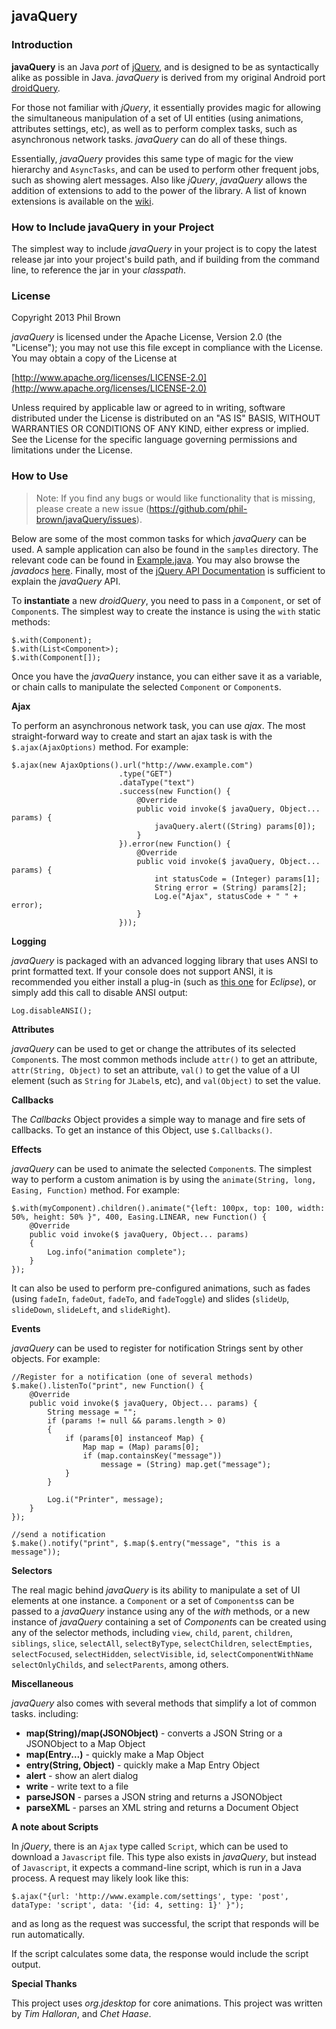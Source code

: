 ## javaQuery

### Introduction

__javaQuery__ is an Java *port* of [jQuery](https://github.com/jquery/jquery), and is designed to
be as syntactically alike as possible in Java. *javaQuery* is derived from my original Android port
[droidQuery](http://bit.ly/droidquery).

For those not familiar with *jQuery*, it essentially provides magic for allowing the simultaneous
manipulation of a set of UI entities (using animations, attributes settings, etc), as well as to
perform complex tasks, such as asynchronous network tasks. *javaQuery* can do all of these things.

Essentially, *javaQuery* provides this same type of magic for the view hierarchy and `AsyncTasks`, and
can be used to perform other frequent jobs, such as showing alert messages. Also like *jQuery*, 
*javaQuery* allows the addition of extensions to add to the power of the library. A list of known 
extensions is available on the [wiki](https://github.com/phil-brown/javaQuery/wiki/known-extensions).

### How to Include javaQuery in your Project

The simplest way to include *javaQuery* in your project is to copy the latest release jar
into your project's build path, and if building from the command line, to reference the jar
in your *classpath*.

### License

Copyright 2013 Phil Brown

*javaQuery* is licensed under the Apache License, Version 2.0 (the "License");
you may not use this file except in compliance with the License.
You may obtain a copy of the License at

  [http://www.apache.org/licenses/LICENSE-2.0](http://www.apache.org/licenses/LICENSE-2.0)

Unless required by applicable law or agreed to in writing, software
distributed under the License is distributed on an "AS IS" BASIS,
WITHOUT WARRANTIES OR CONDITIONS OF ANY KIND, either express or implied.
See the License for the specific language governing permissions and
limitations under the License.

### How to Use

> Note: If you find any bugs or would like functionality that is missing, please create a new issue (https://github.com/phil-brown/javaQuery/issues).

Below are some of the most common tasks for which *javaQuery* can be used.
A sample application can also be found in the `samples` directory. The relevant code can be found
in [Example.java](https://github.com/phil-brown/javaQuery/blob/master/samples/javaQueryTest/src/Example.java).
You may also browse the *javadocs* [here](http://phil-brown.github.io/javaQuery/doc/).
Finally, most of the [jQuery API Documentation](http://api.jquery.com) is sufficient to explain the *javaQuery* API.

To **instantiate** a new *droidQuery*, you need to pass in a `Component`, or set of `Component`s. The
simplest way to create the instance is using the `with` static methods:

    $.with(Component);
    $.with(List<Component>);
    $.with(Component[]);
    
Once you have the *javaQuery* instance, you can either save it as a variable, or chain calls to manipulate
the selected `Component` or `Component`s.

**Ajax**

To perform an asynchronous network task, you can use *ajax*. The most straight-forward way to create and
start an ajax task is with the `$.ajax(AjaxOptions)` method. For example:

    $.ajax(new AjaxOptions().url("http://www.example.com")
                            .type("GET")
                            .dataType("text")
                            .success(new Function() {
                                @Override
                                public void invoke($ javaQuery, Object... params) {
                                    javaQuery.alert((String) params[0]);
                                }
                            }).error(new Function() {
                                @Override
                                public void invoke($ javaQuery, Object... params) {
                                    int statusCode = (Integer) params[1];
                                    String error = (String) params[2];
                                    Log.e("Ajax", statusCode + " " + error);
                                }
                            }));

**Logging**

*javaQuery* is packaged with an advanced logging library that uses ANSI to print formatted text. If your
console does not support ANSI, it is recommended you either install a plug-in (such as [this one](http://mihai-nita.net/java/)
for *Eclipse*), or simply add this call to disable ANSI output:

    Log.disableANSI();

**Attributes**

*javaQuery* can be used to get or change the attributes of its selected `Component`s. The most common
methods include `attr()` to get an attribute, `attr(String, Object)` to set an attribute, `val()` to
get the value of a UI element (such as `String` for `JLabel`s, etc), and `val(Object)` to set the value.

**Callbacks**

The *Callbacks* Object provides a simple way to manage and fire sets of callbacks. To get an instance
of this Object, use `$.Callbacks()`.

**Effects**

*javaQuery* can be used to animate the selected `Component`s. The simplest way to perform a custom animation
is by using the `animate(String, long, Easing, Function)` method. For example:

    $.with(myComponent).children().animate("{left: 100px, top: 100, width: 50%, height: 50% }", 400, Easing.LINEAR, new Function() {
    	@Override
    	public void invoke($ javaQuery, Object... params)
    	{
    		Log.info("animation complete");
    	}
    });

It can also be used to perform pre-configured animations, such as fades (using `fadeIn`, `fadeOut`, 
`fadeTo`, and `fadeToggle`) and slides (`slideUp`, `slideDown`, `slideLeft`, and `slideRight`).

**Events**

*javaQuery* can be used to register for notification Strings sent by other objects. For example:

    //Register for a notification (one of several methods)
    $.make().listenTo("print", new Function() {
		@Override
		public void invoke($ javaQuery, Object... params) {
		    String message = "";
			if (params != null && params.length > 0)
			{
				if (params[0] instanceof Map) {
					Map map = (Map) params[0];
					if (map.containsKey("message"))
						message = (String) map.get("message");
				}
			}
			
			Log.i("Printer", message);
		}
    });
    
    //send a notification
    $.make().notify("print", $.map($.entry("message", "this is a message"));

**Selectors**

The real magic behind *javaQuery* is its ability to manipulate a set of UI elements at one instance.
a `Component` or a set of `Components`s can be passed to a *javaQuery* instance using any of the *with* methods,
or a new instance of *javaQuery* containing a set of *Component*s can be created using any of the selector
methods, including `view`, `child`, `parent`, `children`, `siblings`, `slice`, `selectAll`, `selectByType`,
`selectChildren`, `selectEmpties`, `selectFocused`, `selectHidden`, `selectVisible`, `id`, `selectComponentWithName`
`selectOnlyChilds`, and `selectParents`, among others.

**Miscellaneous**

*javaQuery* also comes with several methods that simplify a lot of common tasks. including:

* __map(String)/map(JSONObject)__ - converts a JSON String or a JSONObject to a Map Object
* __map(Entry...)__ - quickly make a Map Object
* __entry(String, Object)__ - quickly make a Map Entry Object
* __alert__ - show an alert dialog
* __write__ - write text to a file
* __parseJSON__ - parses a JSON string and returns a JSONObject
* __parseXML__ - parses an XML string and returns a Document Object


**A note about Scripts**

In *jQuery*, there is an `Ajax` type called `Script`, which can be used to download a `Javascript` file.
This type also exists in *javaQuery*, but instead of `Javascript`, it expects a command-line script, which
is run in a Java process. A request may likely look like this:

    $.ajax("{url: 'http://www.example.com/settings', type: 'post', dataType: 'script', data: '{id: 4, setting: 1}' }");
    
and as long as the request was successful, the script that responds will be run automatically.

If the script calculates some data, the response would include the script output.

**Special Thanks**

This project uses *org.jdesktop* for core animations. This project was written by *Tim Halloran*,
and *Chet Haase*.